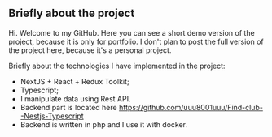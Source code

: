 ## Briefly about the project
Hi. Welcome to my GitHub. Here you can see a short demo version of the project, because it is only for portfolio. I don't plan to post the full version of the project here, because it's a personal project.

Briefly about the technologies I have implemented in the project:
- NextJS + React + Redux Toolkit;
- Typescript;
- I manipulate data using Rest API.
- Backend part is located here https://github.com/uuu8001uuu/Find-club--Nestjs-Typescript
- Backend is written in php and I use it with docker.
